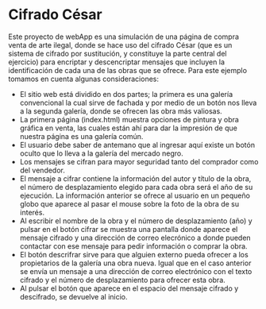 # Cifrado César
Este proyecto de webApp es una simulación de una página de compra venta de arte ilegal, donde se hace uso del cifrado César (que es un sistema de cifrado por sustitución, y constituye la parte central del ejercicio) para encriptar y descencriptar mensajes que incluyen la identificación de cada una de las obras que se ofrece.
Para este ejemplo tomamos en cuenta algunas consideraciones:
* El sitio web está dividido en dos partes; la primera es una galería convencional la cual sirve de fachada y por medio de un botón nos lleva a la segunda galería, donde se ofrecen las obra más valiosas.
* La primera página (index.html) muestra opciones de pintura y obra gráfica en venta, las cuales están ahí para dar la impresión de que nuestra página es una galería común.
* El usuario debe saber de antemano que al ingresar aquí existe un botón oculto que lo lleva a la galería del mercado negro.
* Los mensajes se cifran para mayor seguridad tanto del comprador como del vendedor.
* El mensaje a cifrar contiene la información del autor y título de la obra, el número de desplazamiento elegido para cada obra será el año de su ejecución. La información anterior se ofrece al usuario en un pequeño globo que aparece al pasar el mouse sobre la foto de la obra de su interés.   
* Al escribir el nombre de la obra y el número de desplazamiento (año) y pulsar en el botón cifrar se muestra una pantalla donde aparece el mensaje cifrado y una dirección de correo elecrónico a donde pueden contactar con ese mensaje para pedir información o comprar la obra.
* El botón descrifrar sirve para que alguien externo pueda ofrecer a los propietarios de la galería una obra nueva. Igual que en el caso anterior se envía un mensaje a una dirección de correo electrónico con el texto cifrado y el número de desplazamiento para ofrecer esta obra.
* Al pulsar el botón que aparece en el espacio del mensaje cifrado y descifrado, se devuelve al inicio.


